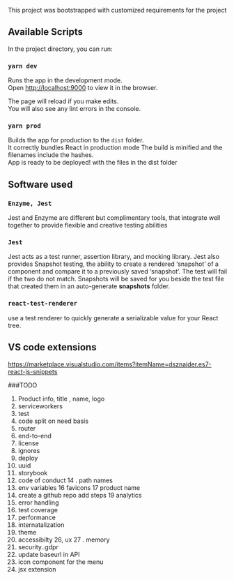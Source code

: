 This project was bootstrapped with customized requirements for the project



## Available Scripts

In the project directory, you can run:

### `yarn dev`
Runs the app in the development mode.<br />
Open [http://localhost:9000](http://localhost:9000) to view it in the browser.

The page will reload if you make edits.<br />
You will also see any lint errors in the console.

### `yarn prod`

Builds the app for production to the `dist` folder.<br />
It correctly bundles React in production mode 
The build is minified and the filenames include the hashes.<br />
App is ready to be deployed! with the files in the dist folder


## Software used



### `Enzyme, Jest`
Jest and Enzyme are different but complimentary tools, that integrate well together to provide flexible and creative testing abilities

### `Jest`
Jest acts as a test runner, assertion library, and mocking library.
Jest also provides Snapshot testing, the ability to create a rendered ‘snapshot’ of a component 
and compare it to a previously saved ‘snapshot’.
The test will fail if the two do not match. 
Snapshots will be saved for you beside the test file that created them in an auto-generate __snapshots__ folder. 


### `react-test-renderer`
use a test renderer to quickly generate a serializable value for your React tree.



## VS code extensions
https://marketplace.visualstudio.com/items?itemName=dsznajder.es7-react-js-snippets




###TODO

1. Product info, title , name, logo
4. serviceworkers
5. test
6. code split on need basis
5. router
6. end-to-end
8. license
9. ignores
10. deploy
11. uuid
12. storybook
13. code of conduct
14 . path names
15. env variables
16 favicons
17 product name
18. create a github repo add steps
19 analytics
20. error handling
21. test coverage
22. performance
23. internatalization
24. theme
25. accessibilty
26, ux
27 . memory
28. security..gdpr
29. update baseurl in API
30. icon component for the menu
31. jsx extension